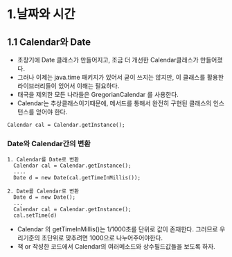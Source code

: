 # 1.날짜와 시간

## 1.1 Calendar와 Date
+ 초창기에 Date 클래스가 만들어지고, 조금 더 개선한 Calendar클래스가 만들어졌다.
+ 그러나 이제는 java.time 패키지가 있어서 굳이 쓰지는 않지만, 이 클래스를 활용한 라이브러리들이 있어서 이해는 필요하다.
+ 태국을 제외한 모든 나라들은 GregorianCalendar 를 사용한다.
+ Calendar는 추상클래스이기때문에, 메서드를 통해서 완전히 구현된 클래스의 인스턴스를 얻어야 한다.
```
Calendar cal = Calendar.getInstance();
````

### Date와 Calendar간의 변환
```
1. Calendar를 Date로 변환
  Calendar cal = Calendar.getInstance();
  ....
  Date d = new Date(cal.getTimeInMillis());
  
2. Date를 Calendar로 변환
  Date d = new Date();
  ...
  Calendar cal = Calendar.getInstance();
  cal.setTime(d)
```

+ Calendar 의 getTimeInMillis()는 1/1000초를 단위로 값이 존재한다. 그러므로 우리기준의 초단위로 맞추려면 1000으로 나누어주어야한다.
+ 책 or 작성한 코드에서 Calendar의 여러메소드와 상수필드값들을 보도록 하자.


